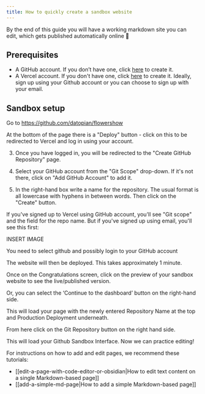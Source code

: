 ```yaml
---
title: How to quickly create a sandbox website
---
```


By the end of this guide you will have a working markdown site you can edit, which gets published automatically online 🎉

## Prerequisites

- A GitHub account. If you don’t have one, click [here](https://github.com/signup) to create it.
- A Vercel account. If you don't have one, click [here](https://vercel.com/signup) to create it. Ideally, sign up using your Github account or you can choose to sign up with your email.

## Sandbox setup

Go to https://github.com/datopian/flowershow

At the bottom of the page there is a "Deploy" button - click on this to be redirected to Vercel and log in using your account.

3. Once you have logged in, you will be redirected to the "Create GitHub Repository" page.

4. Select your GitHub account from the "Git Scope" drop-down. If it's not there, click on "Add GitHub Account" to add it.
5. In the right-hand box write a name for the repository. The usual format is all lowercase with hyphens in between words. Then click on the "Create" button.

If you've signed up to Vercel using GitHub account, you'll see "Git scope" and the field for the repo name. But if you've signed up using email, you'll see this first:

INSERT IMAGE

You need to select github and possibly login to your GitHub account

The website will then be deployed. This takes approximately 1 minute.

Once on the Congratulations screen, click on the preview of your sandbox website to see the live/published version.

Or, you can select the ‘Continue to the dashboard’ button on the right-hand side.

This will load your page with the newly entered Repository Name at the top and Production Deployment underneath.

From here click on the Git Repository button on the right hand side.

This will load your Github Sandbox Interface. Now we can practice editing!

For instructions on how to add and edit pages, we recommend these tutorials:

- [[edit-a-page-with-code-editor-or-obsidian|How to edit text content on a single Markdown-based page]]
- [[add-a-simple-md-page|How to add a simple Markdown-based page]]
